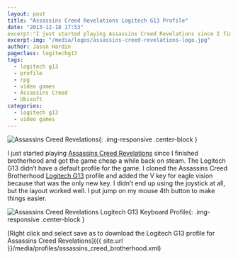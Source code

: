 ```yaml
---
layout: post
title: "Assassins Creed Revelations Logitech G13 Profile"
date: "2013-12-18 17:53"
excerpt:"I just started playing Assassins Creed Revelations since I finished brotherhood and got the game cheap a while back on steam. The Logitech G13 didn’t have a default profile for the game."
excerpt-img: "/media/logos/assassins-creed-revelations-logo.jpg"
author: Jason Hardin
pageclass: logitechg13
tags:
  - logitech g13
  - profile
  - rpg
  - video games
  - Assassins Creed
  - Ubisoft
categories:
  - logitech g13
  - video games
---
```

![Assassins Creed Revelations](/media/media/logos/assassins-creed-revelations-logo.jpg){: .img-responsive  .center-block }

I just started playing [Assassins Creed Revelations](http://assassinscreed.ubi.com/en-us/games/assassins-creed-revelations/) since I finished brotherhood and got the game cheap a while back on steam. The Logitech G13 didn’t have a default profile for the game. I cloned the Assassins Creed Brotherhood [Logitech G13](http://gaming.logitech.com/en-us/product/g13-advanced-gameboard) profile and added the V key for eagle vision because that was the only new key. I didn’t end up using the joystick at all, but the layout worked well. I put jump on my mouse 4th button to make things easier.

![Assassins Creed Revelations Logitech G13 Keyboard Profile]({{site.url}}/media/profiles/assassins_creed_revelations_keyboard_layout.png){: .img-responsive  .center-block }

[Right click and select save as to download the Logitech G13 profile for Assassins Creed Revelations]({{ site.url }}/media/profiles/assassins_creed_brotherhood.xml)
